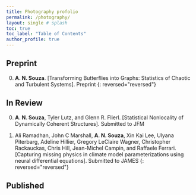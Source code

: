```yaml
---
title: Photography profolio
permalink: /photography/
layout: single # splash
toc: true
toc_label: "Table of Contents"
author_profile: true
---
```


## Preprint 

0. **A. N. Souza**. [Transforming Butterflies into Graphs: Statistics of Chaotic and Turbulent Systems]. Preprint
{: reversed="reversed"}
## In Review
0. **A. N. Souza**, Tyler Lutz, and Glenn R. Flierl. [Statistical Nonlocality of Dynamically Coherent Structures]. Submitted to JFM

0. Ali Ramadhan, John C Marshall, **A. N. Souza**, Xin Kai Lee, Ulyana Piterbarg, Adeline Hillier, Gregory LeClaire Wagner, Christopher Rackauckas, Chris Hill, Jean-Michel Campin, and Raffaele Ferrari. [Capturing missing physics in climate model parameterizations using neural differential equations]. Submitted to JAMES
{: reversed="reversed"}
## Published

